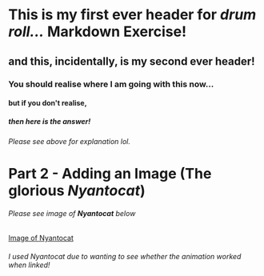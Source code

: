# This is my first ever header for *drum roll...* **Markdown Exercise!**
## and this, incidentally, is my second ever header!
### You should realise where I am going with this now...
#### but if you don't realise,
##### then here is the answer!
###### Please see above for explanation lol.

# Part 2 - Adding an Image (The glorious *__Nyantocat__*)
###### Please see image of __*Nyantocat*__ below
[Image of Nyantocat](https://octodex.github.com/nyantocat/)
###### I used Nyantocat due to wanting to see whether the animation worked when linked!
